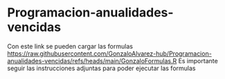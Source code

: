 # Programacion-anualidades-vencidas
Con este link se pueden cargar las formulas https://raw.githubusercontent.com/GonzaloAlvarez-hub/Programacion-anualidades-vencidas/refs/heads/main/GonzaloFormulas.R
Es importante seguir las instrucciones adjuntas para poder ejecutar las formulas


